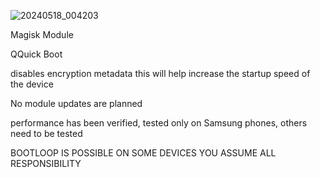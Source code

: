 ![20240518_004203](https://github.com/Tadassha/QQuick-Boot/assets/170144793/e96720bc-8d3a-4270-be02-8fed533897fd)

Magisk Module 

QQuick Boot

disables encryption metadata 
this will help increase the startup speed of the device 

No module updates are planned 

performance has been verified, tested only on Samsung phones, others need to be tested 

BOOTLOOP IS POSSIBLE ON SOME DEVICES 
YOU ASSUME ALL RESPONSIBILITY
